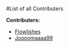 #List of all Contributers

**Contributers:**
 - [Flowlishes](https://github.com/Flowlishes)
 - [Joooomaaaa99](https://github.com/joooomaaaa99)
